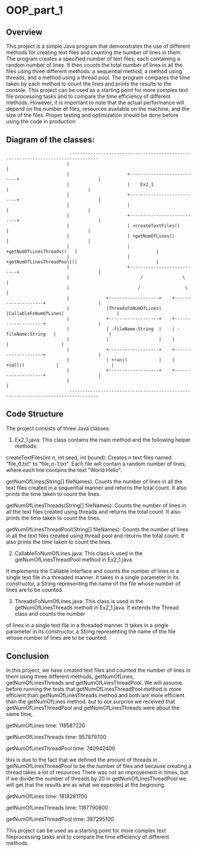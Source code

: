  # OOP_part_1
 

## Overview
This project is a simple Java program that demonstrates the use of different methods for creating text files and counting
the number of lines in them. The program creates a specified number of text files, each containing a random number of lines.
It then counts the total number of lines in all the files using three different methods: a sequential method, a method using threads,
and a method using a thread pool. The program compares the time taken by each method to count the lines and prints the results to the
console. This project can be used as a starting point for more complex text file processing tasks and to compare the time efficiency
of different methods. However, it is important to note that the actual performance will depend on the number of files, resources available
on the machine, and the size of the files. Proper testing and optimization should be done before using the code in production

## Diagram of the classes:
                            ---------------------------------------------------------------------------------
                           |                                                                                 |
                           |                      +---------------------------+                              |
                           |                      |    Ex2_1                  |                              |
                           |                      +---------------------------+                              |
                           |                      |                           |                              |
                           |                      +---------------------------+                              |
                           |                      | +createTextFiles()        |                              |  
                           |                      | +getNumOfLines()          |                              |
                           |                      | +getNumOfLinesThreads()   |                              |  
                           |                      | +getNumOfLinesThreadPool()|                              |
                           |                      +---------------------------+                              |
                           |                           /               \                                     |
                           |                          /                 \                                    |
                           |              +-------------------+    +--------------------+                    |
                           |              |ThreadsFoNumOfLines|    |CallableFoNumOfLines|                    |
                           |              +-------------------+    +--------------------+                    |
                           |              | -fileName:String  |    | -fileName:String   |                    |
                           |              |                   |    |                    |                    |
                           |              +-------------------+    +--------------------+                    |
                           |              | +run()            |    | +call()            |                    |
                           |              +-------------------+    +--------------------+                    |
                           |                                                                                 |
                            ---------------------------------------------------------------------------------

## Code Structure
The project consists of three Java classes:

1. Ex2_1.java: This class contains the main method and the following helper methods:

createTextFiles(int n, int seed, int bound): Creates n text files named "file_0.txt" to "file_n-1.txt".
Each file will contain a random number of lines, where each line contains the text "World Hello".

getNumOfLines(String[] fileNames): Counts the number of lines in all the text files created in a sequential manner and returns the total count.
It also prints the time taken to count the lines.

getNumOfLinesThreads(String[] fileNames): Counts the number of lines in all the text files created using threads and returns the total count.
It also prints the time taken to count the lines.

getNumOfLinesThreadPool(String[] fileNames): Counts the number of lines in all the text files created using
thread pool and returns the total count. It also prints the time taken to count the lines.

2. CallableFoNumOfLines.java: This class is used in the getNumOfLinesThreadPool method in Ex2_1.java.

It implements the Callable interface and counts the number of lines in a single text file in a threaded manner.
It takes in a single parameter in its constructor, a String representing the name of the file whose number of lines are to be counted.

3. ThreadsFoNumOfLines.java: This class is used in the getNumOfLinesThreads method in Ex2_1.java. It extends the Thread class and counts the number

of lines in a single text file in a threaded manner. It takes in a single parameter in its constructor, a String representing the name of the file whose
number of lines are to be counted.

## Conclusion
In this project, we have created text files and counted the number of lines in them using three different methods, getNumOfLines,
getNumOfLinesThreads and getNumOfLinesThreadPool. We will assume before running the tests that getNumOfLinesThreadPool method is more efficient
than getNumOfLinesThreads method and both are more efficient than the getNumOfLines method.
but to our surprise we received that getNumOfLinesThreadPool and getNumOfLinesThreads were about the same time,


                                               
getNumOfLines time: 118587220                  
                                               
getNumOfLinesThreads time: 957879700           
                                               
getNumOfLinesThreadPool time: 740942400        
                                               

this is due to the fact that we defined the amount of threads in getNumOfLinesThreadPool to be the number of files and because creating a thread takes a lot of resources
There was not an improvement in times, but if we divide the number of threads by 20 in getNumOfLinesThreadPool we will get that the results are as what we expected at the beginning.

                                               
getNumOfLines time: 1818281700                 
                                               
getNumOfLinesThreads time: 1187790800          
                                               
getNumOfLinesThreadPool time: 387295100        
                                               

This project can be used as a starting point for more complex text fileprocessing tasks and to compare the time efficiency of different methods.

                            

                                             
                                              
                                      

